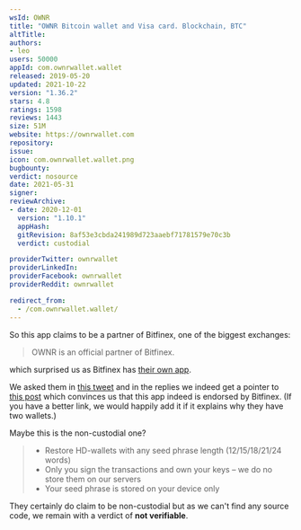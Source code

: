 ```yaml
---
wsId: OWNR
title: "OWNR Bitcoin wallet and Visa card. Blockchain, BTC"
altTitle: 
authors:
- leo
users: 50000
appId: com.ownrwallet.wallet
released: 2019-05-20
updated: 2021-10-22
version: "1.36.2"
stars: 4.8
ratings: 1598
reviews: 1443
size: 51M
website: https://ownrwallet.com
repository: 
issue: 
icon: com.ownrwallet.wallet.png
bugbounty: 
verdict: nosource
date: 2021-05-31
signer: 
reviewArchive:
- date: 2020-12-01
  version: "1.10.1"
  appHash: 
  gitRevision: 8af53e3cbda241989d723aaebf71781579e70c3b
  verdict: custodial

providerTwitter: ownrwallet
providerLinkedIn: 
providerFacebook: ownrwallet
providerReddit: ownrwallet

redirect_from:
  - /com.ownrwallet.wallet/
---
```



So this app claims to be a partner of Bitfinex, one of the biggest exchanges:

> OWNR is an official partner of Bitfinex.

which surprised us as Bitfinex has
[their own app](https://www.bitfinex.com/mobile-trading/).

We asked them in [this tweet](https://twitter.com/LeoWandersleb/status/1333912501378048002) and in the replies we indeed get a pointer to
[this post](https://www.bitfinex.com/posts/558) which convinces us that this app
indeed is endorsed by Bitfinex. (If you have a better link, we would happily
add it if it explains why they have two wallets.)

Maybe this is the non-custodial one?

> - Restore HD-wallets with any seed phrase length (12/15/18/21/24 words)  
> - Only you sign the transactions and own your keys – we do no store them on
    our servers
> - Your seed phrase is stored on your device only

They certainly do claim to be non-custodial but as we can't find any source
code, we remain with a verdict of **not verifiable**.
